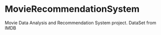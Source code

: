 # MovieRecommendationSystem
Movie Data Analysis and Recommendation System project. DataSet from IMDB
